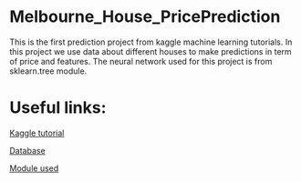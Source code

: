 # Melbourne_House_PricePrediction
This is the first prediction project from kaggle machine learning tutorials. In this project we use data about different houses to make predictions in term of price and features. The neural network used for this project is from sklearn.tree module.

# Useful links:
  [Kaggle tutorial](https://www.kaggle.com/code/dansbecker/your-first-machine-learning-model)
  
  [Database](https://www.kaggle.com/datasets/dansbecker/melbourne-housing-snapshot?resource=download)
  
  [Module used](https://scikit-learn.org/stable/index.html)
